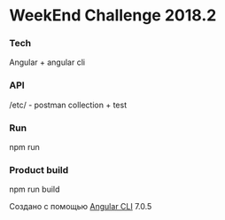 # WeekEnd Challenge 2018.2

### Tech

Angular + angular cli

### API 

/etc/ - postman collection + test

### Run

npm run

### Product build

npm run build

Создано с помощью [Angular CLI](https://github.com/angular/angular-cli) 7.0.5

